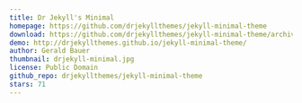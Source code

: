 ```yaml
---
title: Dr Jekyll's Minimal
homepage: https://github.com/drjekyllthemes/jekyll-minimal-theme
download: https://github.com/drjekyllthemes/jekyll-minimal-theme/archive/gh-pages.zip
demo: http://drjekyllthemes.github.io/jekyll-minimal-theme/
author: Gerald Bauer
thumbnail: drjekyll-minimal.jpg
license: Public Domain
github_repo: drjekyllthemes/jekyll-minimal-theme
stars: 71
---
```

